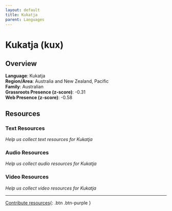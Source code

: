 ```yaml
---
layout: default
title: Kukatja
parent: Languages
---
```


# Kukatja (kux)

## Overview

**Language**: Kukatja  
**Region/Area**: Australia and New Zealand, Pacific  
**Family**: Australian  
**Grassroots Presence (z-score)**: -0.31  
**Web Presence (z-score)**: -0.58  

## Resources

### Text Resources
*Help us collect text resources for Kukatja*

### Audio Resources
*Help us collect audio resources for Kukatja*

### Video Resources
*Help us collect video resources for Kukatja*

---

[Contribute resources](https://forms.office.com/e/1SfLJx3u1r){: .btn .btn-purple }
